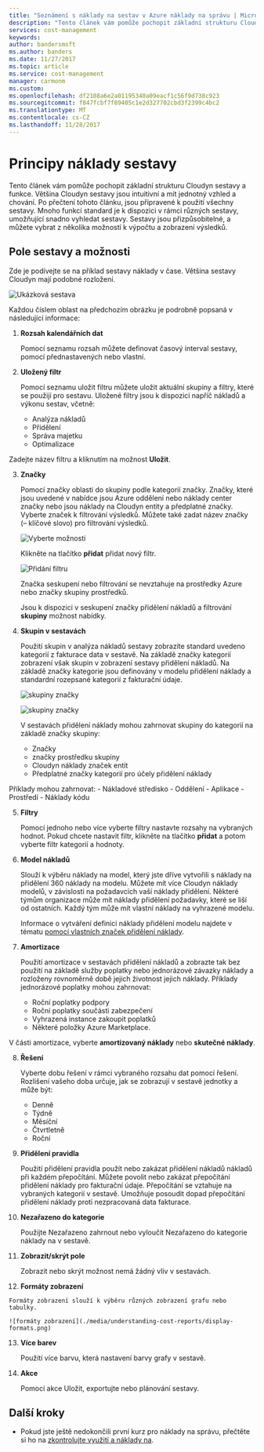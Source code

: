 ```yaml
---
title: "Seznámení s náklady na sestav v Azure náklady na správu | Microsoft Docs"
description: "Tento článek vám pomůže pochopit základní strukturu Cloudyn sestavy a funkce."
services: cost-management
keywords: 
author: bandersmsft
ms.author: banders
ms.date: 11/27/2017
ms.topic: article
ms.service: cost-management
manager: carmonm
ms.custom: 
ms.openlocfilehash: df2108a6e2a01195340a09eacf1c56f9d738c923
ms.sourcegitcommit: f847fcbf7f89405c1e2d327702cbd3f2399c4bc2
ms.translationtype: MT
ms.contentlocale: cs-CZ
ms.lasthandoff: 11/28/2017
---
```

# <a name="understanding-cost-reports"></a>Principy náklady sestavy

Tento článek vám pomůže pochopit základní strukturu Cloudyn sestavy a funkce. Většina Cloudyn sestavy jsou intuitivní a mít jednotný vzhled a chování. Po přečtení tohoto článku, jsou připravené k použití všechny sestavy. Mnoho funkcí standard je k dispozici v rámci různých sestavy, umožňující snadno vyhledat sestavy. Sestavy jsou přizpůsobitelné, a můžete vybrat z několika možností k výpočtu a zobrazení výsledků.

## <a name="report-fields-and-options"></a>Pole sestavy a možnosti

Zde je podívejte se na příklad sestavy náklady v čase. Většina sestavy Cloudyn mají podobné rozložení.

![Ukázková sestava](./media/understanding-cost-reports/sample-report.png)

Každou číslem oblast na předchozím obrázku je podrobně popsaná v následující informace:

1. **Rozsah kalendářních dat**

    Pomocí seznamu rozsah můžete definovat časový interval sestavy, pomocí přednastavených nebo vlastní.
2. **Uložený filtr**

    Pomocí seznamu uložit filtru můžete uložit aktuální skupiny a filtry, které se použijí pro sestavu. Uložené filtry jsou k dispozici napříč nákladů a výkonu sestav, včetně:

      - Analýza nákladů
      - Přidělení
      - Správa majetku
      - Optimalizace

  Zadejte název filtru a kliknutím na možnost **Uložit**.

3. **Značky**

    Pomocí značky oblasti do skupiny podle kategorií značky. Značky, které jsou uvedené v nabídce jsou Azure oddělení nebo náklady center značky nebo jsou náklady na Cloudyn entity a předplatné značky. Vyberte značek k filtrování výsledků. Můžete také zadat název značky (– klíčové slovo) pro filtrování výsledků.

    ![Vyberte možnosti](./media/understanding-cost-reports/select-options.png)

    Klikněte na tlačítko **přidat** přidat nový filtr.

    ![Přidání filtru](./media/understanding-cost-reports/add-filter.png)

    Značka seskupení nebo filtrování se nevztahuje na prostředky Azure nebo značky skupiny prostředků.

    Jsou k dispozici v seskupení značky přidělení nákladů a filtrování **skupiny** možnost nabídky.

4. **Skupin v sestavách**

    Použití skupin v analýza nákladů sestavy zobrazíte standard uvedeno kategorií z fakturace data v sestavě.  Na základě značky kategorií zobrazení však skupin v zobrazení sestavy přidělení nákladů. Na základě značky kategorie jsou definovány v modelu přidělení náklady a standardní rozepsané kategorií z fakturační údaje.

    ![skupiny značky](./media/understanding-cost-reports/groups-tags01.png)

    ![skupiny značky](./media/understanding-cost-reports/groups-tags02.png)

    V sestavách přidělení náklady mohou zahrnovat skupiny do kategorií na základě značky skupiny:
      - Značky
      - značky prostředku skupiny
      - Cloudyn náklady značek entit
      - Předplatné značky kategorií pro účely přidělení náklady

  Příklady mohou zahrnovat:
     - Nákladové středisko
     - Oddělení
     - Aplikace
     - Prostředí
     - Náklady kódu

5. **Filtry**

    Pomocí jednoho nebo více vyberte filtry nastavte rozsahy na vybraných hodnot. Pokud chcete nastavit filtr, klikněte na tlačítko **přidat** a potom vyberte filtr kategorií a hodnoty.

6. **Model nákladů**

    Slouží k výběru náklady na model, který jste dříve vytvořili s náklady na přidělení 360 náklady na modelu. Můžete mít více Cloudyn náklady modelů, v závislosti na požadavcích vaší náklady přidělení. Některé týmům organizace může mít náklady přidělení požadavky, které se liší od ostatních. Každý tým může mít vlastní náklady na vyhrazené modelu.

    Informace o vytváření definici náklady přidělení modelu najdete v tématu [pomocí vlastních značek přidělení náklady](tutorial-manage-costs.md#use-custom-tags-to-allocate-costs).

7. **Amortizace**

    Použití amortizace v sestavách přidělení nákladů a zobrazte tak bez použití na základě služby poplatky nebo jednorázové závazky náklady a rozloženy rovnoměrně době jejich životnost jejich náklady. Příklady jednorázové poplatky mohou zahrnovat:
    - Roční poplatky podpory
    - Roční poplatky součásti zabezpečení
    - Vyhrazená instance zakoupit poplatků
    - Některé položky Azure Marketplace.

  V části amortizace, vyberte **amortizovaný náklady** nebo **skutečné náklady**.

8. **Řešení**

    Vyberte dobu řešení v rámci vybraného rozsahu dat pomocí řešení. Rozlišení vašeho doba určuje, jak se zobrazují v sestavě jednotky a může být:
    - Denně
    - Týdně
    - Měsíční
    - Čtvrtletně
    - Roční

9. **Přidělení pravidla**

    Použití přidělení pravidla použít nebo zakázat přidělení nákladů nákladů při každém přepočítání. Můžete povolit nebo zakázat přepočítání přidělení náklady pro fakturační údaje. Přepočítání se vztahuje na vybraných kategorií v sestavě. Umožňuje posoudit dopad přepočítání přidělení náklady proti nezpracovaná data fakturace.

10. **Nezařazeno do kategorie**

    Použijte Nezařazeno zahrnout nebo vyloučit Nezařazeno do kategorie náklady na v sestavě.

11. **Zobrazit/skrýt pole**

    Zobrazit nebo skrýt možnost nemá žádný vliv v sestavách.

12.   **Formáty zobrazení**

    Formáty zobrazení slouží k výběru různých zobrazení grafu nebo tabulky.

    ![formáty zobrazení](./media/understanding-cost-reports/display-formats.png)

13. **Více barev**

    Použití více barvu, která nastavení barvy grafy v sestavě.

14. **Akce**

    Pomocí akce Uložit, exportujte nebo plánování sestavy.

## <a name="next-steps"></a>Další kroky

- Pokud jste ještě nedokončili první kurz pro náklady na správu, přečtěte si ho na [zkontrolujte využití a náklady na](tutorial-review-usage.md).
